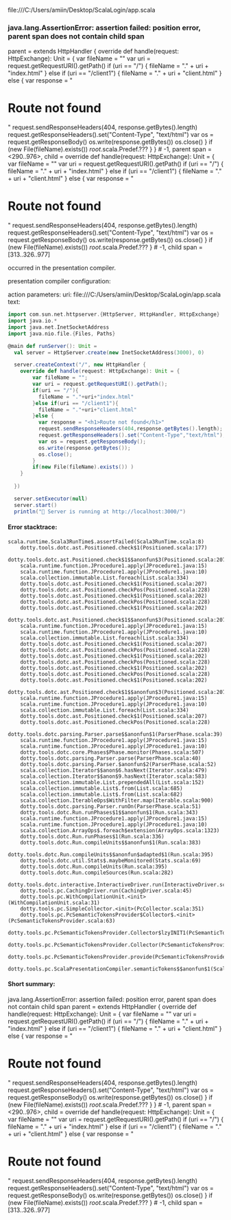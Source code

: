 file:///C:/Users/amiin/Desktop/ScalaLogin/app.scala
### java.lang.AssertionError: assertion failed: position error, parent span does not contain child span
parent      =  extends HttpHandler {
  override def handle(request: HttpExchange): Unit =
    {
      var fileName = ""
      var uri = request.getRequestURI().getPath()
      if (uri == "/")
        {
          fileName = "." + uri + "index.html"
        }
       else
        if (uri == "/client1")
          {
            fileName = "." + uri + "client.html"
          }
         else
          {
            var response = "<h1>Route not found</h1>"
            request.sendResponseHeaders(404, response.getBytes().length)
            request.getResponseHeaders().set("Content-Type", "text/html")
            var os = request.getResponseBody()
            os.write(response.getBytes())
            os.close()
          }
      if (new File(fileName).exists()) _root_.scala.Predef.???
    }
} # -1,
parent span = <290..976>,
child       = override def handle(request: HttpExchange): Unit =
  {
    var fileName = ""
    var uri = request.getRequestURI().getPath()
    if (uri == "/")
      {
        fileName = "." + uri + "index.html"
      }
     else
      if (uri == "/client1")
        {
          fileName = "." + uri + "client.html"
        }
       else
        {
          var response = "<h1>Route not found</h1>"
          request.sendResponseHeaders(404, response.getBytes().length)
          request.getResponseHeaders().set("Content-Type", "text/html")
          var os = request.getResponseBody()
          os.write(response.getBytes())
          os.close()
        }
    if (new File(fileName).exists()) _root_.scala.Predef.???
  } # -1,
child span  = [313..326..977]

occurred in the presentation compiler.

presentation compiler configuration:


action parameters:
uri: file:///C:/Users/amiin/Desktop/ScalaLogin/app.scala
text:
```scala
import com.sun.net.httpserver.{HttpServer, HttpHandler, HttpExchange}
import java.io.*
import java.net.InetSocketAddress
import java.nio.file.{Files, Paths}

@main def runServer(): Unit =
  val server = HttpServer.create(new InetSocketAddress(3000), 0)

  server.createContext("/", new HttpHandler {
    override def handle(request: HttpExchange): Unit = {
        var fileName = "";
        var uri = request.getRequestURI().getPath();
        if(uri == "/"){
          fileName = "."+uri+"index.html"
        }else if(uri == "/client1"){
          fileName = "."+uri+"client.html"
        }else {
          var response = "<h1>Route not found</h1>"
          request.sendResponseHeaders(404,response.getBytes().length);
          request.getResponseHeaders().set("Content-Type","text/html");
          var os = request.getResponseBody();
          os.write(response.getBytes());
          os.close();
        }
        if(new File(fileName).exists()) )
    }
      
  })

  server.setExecutor(null)
  server.start()
  println("🚀 Server is running at http://localhost:3000/")
```



#### Error stacktrace:

```
scala.runtime.Scala3RunTime$.assertFailed(Scala3RunTime.scala:8)
	dotty.tools.dotc.ast.Positioned.check$1(Positioned.scala:177)
	dotty.tools.dotc.ast.Positioned.check$1$$anonfun$3(Positioned.scala:207)
	scala.runtime.function.JProcedure1.apply(JProcedure1.java:15)
	scala.runtime.function.JProcedure1.apply(JProcedure1.java:10)
	scala.collection.immutable.List.foreach(List.scala:334)
	dotty.tools.dotc.ast.Positioned.check$1(Positioned.scala:207)
	dotty.tools.dotc.ast.Positioned.checkPos(Positioned.scala:228)
	dotty.tools.dotc.ast.Positioned.check$1(Positioned.scala:202)
	dotty.tools.dotc.ast.Positioned.checkPos(Positioned.scala:228)
	dotty.tools.dotc.ast.Positioned.check$1(Positioned.scala:202)
	dotty.tools.dotc.ast.Positioned.check$1$$anonfun$3(Positioned.scala:207)
	scala.runtime.function.JProcedure1.apply(JProcedure1.java:15)
	scala.runtime.function.JProcedure1.apply(JProcedure1.java:10)
	scala.collection.immutable.List.foreach(List.scala:334)
	dotty.tools.dotc.ast.Positioned.check$1(Positioned.scala:207)
	dotty.tools.dotc.ast.Positioned.checkPos(Positioned.scala:228)
	dotty.tools.dotc.ast.Positioned.check$1(Positioned.scala:202)
	dotty.tools.dotc.ast.Positioned.checkPos(Positioned.scala:228)
	dotty.tools.dotc.ast.Positioned.check$1(Positioned.scala:202)
	dotty.tools.dotc.ast.Positioned.checkPos(Positioned.scala:228)
	dotty.tools.dotc.ast.Positioned.check$1(Positioned.scala:202)
	dotty.tools.dotc.ast.Positioned.check$1$$anonfun$3(Positioned.scala:207)
	scala.runtime.function.JProcedure1.apply(JProcedure1.java:15)
	scala.runtime.function.JProcedure1.apply(JProcedure1.java:10)
	scala.collection.immutable.List.foreach(List.scala:334)
	dotty.tools.dotc.ast.Positioned.check$1(Positioned.scala:207)
	dotty.tools.dotc.ast.Positioned.checkPos(Positioned.scala:228)
	dotty.tools.dotc.parsing.Parser.parse$$anonfun$1(ParserPhase.scala:39)
	scala.runtime.function.JProcedure1.apply(JProcedure1.java:15)
	scala.runtime.function.JProcedure1.apply(JProcedure1.java:10)
	dotty.tools.dotc.core.Phases$Phase.monitor(Phases.scala:507)
	dotty.tools.dotc.parsing.Parser.parse(ParserPhase.scala:40)
	dotty.tools.dotc.parsing.Parser.$anonfun$2(ParserPhase.scala:52)
	scala.collection.Iterator$$anon$6.hasNext(Iterator.scala:479)
	scala.collection.Iterator$$anon$9.hasNext(Iterator.scala:583)
	scala.collection.immutable.List.prependedAll(List.scala:152)
	scala.collection.immutable.List$.from(List.scala:685)
	scala.collection.immutable.List$.from(List.scala:682)
	scala.collection.IterableOps$WithFilter.map(Iterable.scala:900)
	dotty.tools.dotc.parsing.Parser.runOn(ParserPhase.scala:51)
	dotty.tools.dotc.Run.runPhases$1$$anonfun$1(Run.scala:343)
	scala.runtime.function.JProcedure1.apply(JProcedure1.java:15)
	scala.runtime.function.JProcedure1.apply(JProcedure1.java:10)
	scala.collection.ArrayOps$.foreach$extension(ArrayOps.scala:1323)
	dotty.tools.dotc.Run.runPhases$1(Run.scala:336)
	dotty.tools.dotc.Run.compileUnits$$anonfun$1(Run.scala:383)
	dotty.tools.dotc.Run.compileUnits$$anonfun$adapted$1(Run.scala:395)
	dotty.tools.dotc.util.Stats$.maybeMonitored(Stats.scala:69)
	dotty.tools.dotc.Run.compileUnits(Run.scala:395)
	dotty.tools.dotc.Run.compileSources(Run.scala:282)
	dotty.tools.dotc.interactive.InteractiveDriver.run(InteractiveDriver.scala:161)
	dotty.tools.pc.CachingDriver.run(CachingDriver.scala:45)
	dotty.tools.pc.WithCompilationUnit.<init>(WithCompilationUnit.scala:31)
	dotty.tools.pc.SimpleCollector.<init>(PcCollector.scala:351)
	dotty.tools.pc.PcSemanticTokensProvider$Collector$.<init>(PcSemanticTokensProvider.scala:63)
	dotty.tools.pc.PcSemanticTokensProvider.Collector$lzyINIT1(PcSemanticTokensProvider.scala:63)
	dotty.tools.pc.PcSemanticTokensProvider.Collector(PcSemanticTokensProvider.scala:63)
	dotty.tools.pc.PcSemanticTokensProvider.provide(PcSemanticTokensProvider.scala:88)
	dotty.tools.pc.ScalaPresentationCompiler.semanticTokens$$anonfun$1(ScalaPresentationCompiler.scala:111)
```
#### Short summary: 

java.lang.AssertionError: assertion failed: position error, parent span does not contain child span
parent      =  extends HttpHandler {
  override def handle(request: HttpExchange): Unit =
    {
      var fileName = ""
      var uri = request.getRequestURI().getPath()
      if (uri == "/")
        {
          fileName = "." + uri + "index.html"
        }
       else
        if (uri == "/client1")
          {
            fileName = "." + uri + "client.html"
          }
         else
          {
            var response = "<h1>Route not found</h1>"
            request.sendResponseHeaders(404, response.getBytes().length)
            request.getResponseHeaders().set("Content-Type", "text/html")
            var os = request.getResponseBody()
            os.write(response.getBytes())
            os.close()
          }
      if (new File(fileName).exists()) _root_.scala.Predef.???
    }
} # -1,
parent span = <290..976>,
child       = override def handle(request: HttpExchange): Unit =
  {
    var fileName = ""
    var uri = request.getRequestURI().getPath()
    if (uri == "/")
      {
        fileName = "." + uri + "index.html"
      }
     else
      if (uri == "/client1")
        {
          fileName = "." + uri + "client.html"
        }
       else
        {
          var response = "<h1>Route not found</h1>"
          request.sendResponseHeaders(404, response.getBytes().length)
          request.getResponseHeaders().set("Content-Type", "text/html")
          var os = request.getResponseBody()
          os.write(response.getBytes())
          os.close()
        }
    if (new File(fileName).exists()) _root_.scala.Predef.???
  } # -1,
child span  = [313..326..977]